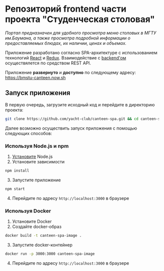 # Репозиторий frontend части проекта "Студенческая столовая"

_Портал предназначен для удобного просмотра меню столовых в МГТУ им.Баумана, а также просмотра подробной информации о предоставляемых блюдах, их наличии, ценах и объемах._

Приложение разработано согласно SPA-архитектуре c использованием технологий [React](https://reactjs.org) и [Redux](https://github.com/reduxjs/redux).
Взаимодействие с [backend'ом](https://github.com/yacht-club/canteen-api) осуществялется по средством REST API.

Приложение **развернуто** и **доступно** по следующему адресу: https://bmstu-canteen.now.sh

## Запуcк приложения
В первую очередь, загрузите исходный код и перейдите в директорию проекта:
``` bash
git clone https://github.com/yacht-club/canteen-spa.git && cd canteen-spa
```
Далее возможно осуществить запуск приложения с помощью следующих способов:

### Используя Node.js и npm
1. [Установите](https://nodejs.org/en/download/) Node.js
2. Установите зависимости
  ``` bash
  npm install
  ```
3. Запустите приложение
  ``` bash
  npm start
  ```
4. Перейдите по адресу `http://localhost:3000` в браузере

### Используя Docker
1. Установите Docker
2. Создайте docker-образ
  ``` bash
  docker build -t canteen-spa-image .
  ```
3. Запустите docker-контейнер
  ``` bash
  docker run -p 3000:3000 canteen-spa-image
  ```
4. Перейдите по адресу `http://localhost:3000` в браузере
